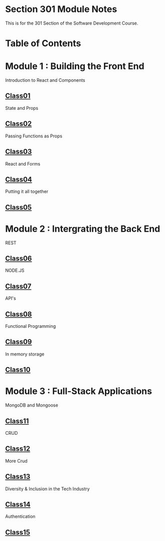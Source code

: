 # Section 301 Module Notes

This is for the 301 Section of the Software Development Course.

# **Table of Contents**

# Module 1 : Building the Front End

Introduction to React and Components

## [Class01](https://connerkt.github.io/Reading-Notes/301/Class01)

State and Props

## [Class02](https://connerkt.github.io/Reading-Notes/301/Class02)

Passing Functions as Props

## [Class03](https://connerkt.github.io/Reading-Notes/301/Class03)

React and Forms

## [Class04](https://connerkt.github.io/Reading-Notes/301/Class04)

Putting it all together

## [Class05](https://connerkt.github.io/Reading-Notes/301/Class05)

# Module 2 : Intergrating the Back End

REST

## [Class06](https://connerkt.github.io/Reading-Notes/301/Class06)

NODE.JS

## [Class07](https://connerkt.github.io/Reading-Notes/301/Class07)

API's

## [Class08](https://connerkt.github.io/Reading-Notes/301/Class08)

Functional Programming

## [Class09](https://connerkt.github.io/Reading-Notes/301/Class09)

In memory storage

## [Class10](https://connerkt.github.io/Reading-Notes/301/Class10)

# Module 3 : Full-Stack Applications

MongoDB and Mongoose

## [Class11](https://connerkt.github.io/Reading-Notes/301/Class11)

CRUD

## [Class12](https://connerkt.github.io/Reading-Notes/301/Class12)

More Crud

## [Class13](https://connerkt.github.io/Reading-Notes/301/Class13)

Diversity & Inclusion in the Tech Industry

## [Class14](https://connerkt.github.io/Reading-Notes/301/Class14)

Authentication

## [Class15](https://connerkt.github.io/Reading-Notes/301/Class15)

